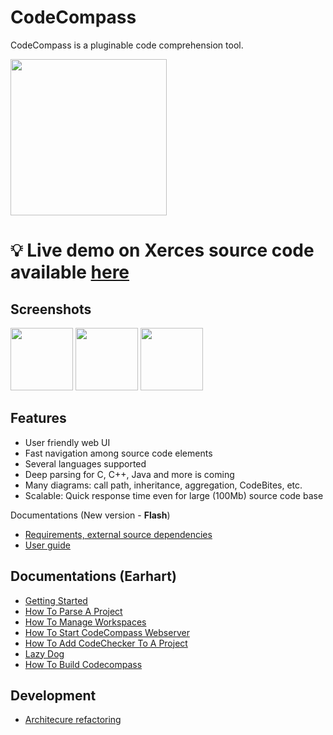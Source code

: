 CodeCompass
===========

CodeCompass is a pluginable code comprehension tool.

<img src="https://raw.githubusercontent.com/Ericsson/codecompass/master/webgui/images/logo.png" width="250px;"/>

# :bulb: Live demo on Xerces source code available [here](http://modelserver.inf.elte.hu:34540/#wsid=xerces)

## Screenshots

<img src="https://raw.githubusercontent.com/Ericsson/codecompass/Earhart/img/screenshot1.jpg" height="100px" />
<img src="https://raw.githubusercontent.com/Ericsson/codecompass/Earhart/img/screenshot2.jpg" height="100px" />
<img src="https://raw.githubusercontent.com/Ericsson/codecompass/Earhart/img/screenshot3.jpg" height="100px" />

Features
--------

- User friendly web UI
- Fast navigation among source code elements
- Several languages supported
- Deep parsing for C, C++, Java and more is coming
- Many diagrams: call path, inheritance, aggregation, CodeBites, etc.
- Scalable: Quick response time even for large (100Mb) source code base

Documentations (New version - **Flash**)
- [Requirements, external source dependencies](docs/deps.md)
- [User guide](docs/usage.md)

Documentations (Earhart)
--------
- [Getting Started](https://github.com/Ericsson/CodeCompass/wiki/Getting-Started)
- [How To Parse A Project](https://github.com/Ericsson/CodeCompass/wiki/How-To-Parse-A-Project)
- [How To Manage Workspaces](https://github.com/Ericsson/CodeCompass/wiki/How-To-Manage-Workspaces)
- [How To Start CodeCompass Webserver](https://github.com/Ericsson/CodeCompass/wiki/How-To-Start-CodeCompass-Webserver)
- [How To Add CodeChecker To A Project](https://github.com/Ericsson/CodeCompass/wiki/How-To-Add-CodeChecker-To-A-Project)
- [Lazy Dog](https://github.com/Ericsson/CodeCompass/wiki/Lazy-Dog)
- [How To Build Codecompass](https://github.com/Ericsson/CodeCompass/wiki/How-To-Build-Codecompass)

Development
--------
- [Architecure refactoring](https://github.com/Ericsson/CodeCompass/wiki/Architecure-Refactoring)
